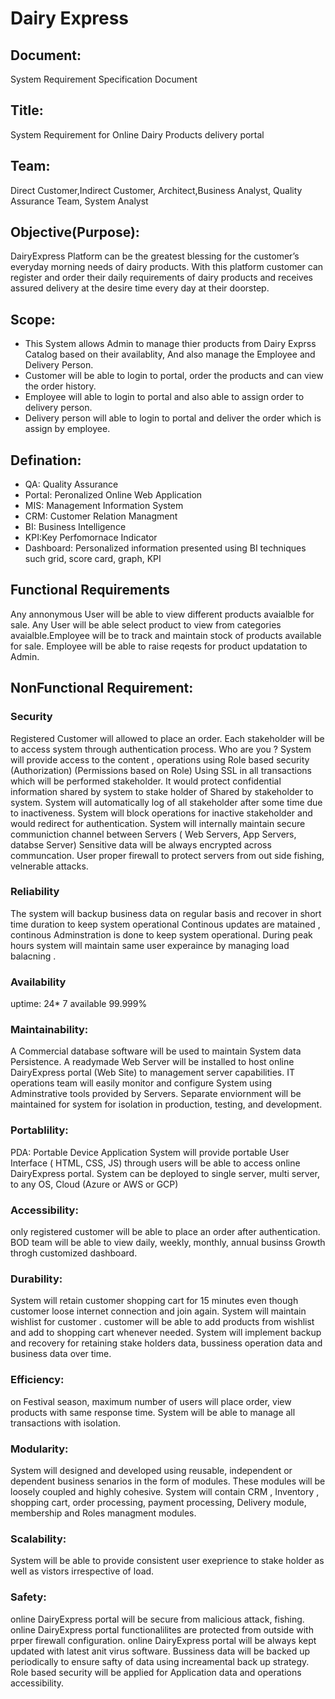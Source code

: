 # Dairy Express
## Document:
System Requirement Specification Document

## Title:
System Requirement for Online Dairy Products delivery portal

## Team:
Direct Customer,Indirect Customer, Architect,Business Analyst, Quality Assurance Team, System Analyst

## Objective(Purpose):
DairyExpress Platform can be the greatest blessing for the customer’s everyday morning needs of dairy products. With this platform customer can register and order their daily requirements of dairy products and receives assured delivery at the desire time every day at their doorstep.

## Scope:
- This System allows Admin to manage thier products from Dairy Exprss Catalog based on their availablity, And also manage the Employee and Delivery Person. 
- Customer will be able to login to portal, order the products and can view the order history.
- Employee will able to login to portal and also able to assign order to delivery person.
- Delivery person will able to login to portal and deliver the order which is assign by employee.

## Defination:
<ul>
  <li>QA:  Quality Assurance</li>
  <li>Portal: Peronalized Online Web Application</li>
  <li>MIS: Management Information System</li>
  <li>CRM: Customer Relation Managment</li>
  <li>BI:  Business Intelligence</li>
  <li>KPI:Key Perfomornace Indicator</li>
  <li>Dashboard: Personalized information presented using  BI techniques such grid, score card, graph, KPI</li>
 </ul>

## Functional Requirements
Any annonymous User will be able to view different products avaialble for sale. Any User will be able select product to view from categories avaialble.Employee will be to track and maintain stock of products available for sale. Employee will be able to raise reqests for product updatation to Admin.

## NonFunctional Requirement:
### Security
Registered Customer will allowed to place an order. Each stakeholder will be to access system through authentication process. Who are you ? System will provide access to the content , operations using Role based security (Authorization) (Permissions based on Role) Using SSL in all transactions which will be performed stakeholder. It would protect confidential information shared by system to stake holder of Shared by stakeholder to system. System will automatically log of all stakeholder after some time due to inactiveness. System will block operations for inactive stakeholder and would redirect for authentication. System will internally maintain secure communiction channel between Servers ( Web Servers, App Servers, databse Server) Sensitive data will be always encrypted across communcation. User proper firewall to protect servers from out side fishing, velnerable attacks.

### Reliability
The system will backup business data on regular basis and recover in short time duration to keep system operational Continous updates are matained , continous Adminstration is done to keep system operational. During peak hours system will maintain same user experaince by managing load balacning .

### Availability
uptime: 24* 7 available 99.999%

### Maintainability:
A Commercial database software will be used to maintain System data Persistence. A readymade Web Server will be installed to host online DairyExpress portal (Web Site) to management server capabilities. IT operations team will easily monitor and configure System using Adminstrative tools provided by Servers. Separate enviornment will be maintained for system for isolation in production, testing, and development.

### Portablility:
PDA: Portable Device Application System will provide portable User Interface ( HTML, CSS, JS) through users will be able to access online DairyExpress portal. System can be deployed to single server, multi server, to any OS, Cloud (Azure or AWS or GCP)

### Accessibility:
only registered customer will be able to place an order after authentication. BOD team will be able to view daily, weekly, monthly, annual businss Growth throgh customized dashboard.

### Durability:
System will retain customer shopping cart for 15 minutes even though customer loose internet connection and join again. System will maintain wishlist for customer . customer will be able to add products from wishlist and add to shopping cart whenever needed. System will implement backup and recovery for retaining stake holders data, bussiness operation data and business data over time.

### Efficiency:
on Festival season, maximum number of users will place order, view products with same response time. System will be able to manage all transactions with isolation.

### Modularity:
System will designed and developed using reusable, independent or dependent business senarios in the form of modules. These modules will be loosely coupled and highly cohesive. System will contain CRM , Inventory , shopping cart, order processing, payment processing, Delivery module, membership and Roles managment modules.

### Scalability:
System will be able to provide consistent user exeprience to stake holder as well as vistors irrespective of load.

### Safety:
online DairyExpress portal will be secure from malicious attack, fishing. online DairyExpress portal functionalilites are protected from outside with prper firewall configuration. online DairyExpress portal will be always kept updated with latest anit virus software. Bussiness data will be backed up periodically to ensure safty of data using increamental back up strategy. Role based security will be applied for Application data and operations accessibility.















